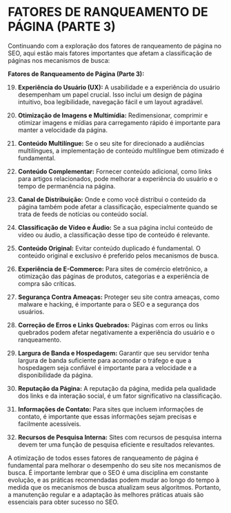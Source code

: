 # FATORES DE RANQUEAMENTO DE PÁGINA (PARTE 3)
Continuando com a exploração dos fatores de ranqueamento de página no SEO, aqui estão mais fatores importantes que afetam a classificação de páginas nos mecanismos de busca:

**Fatores de Ranqueamento de Página (Parte 3):**

19. **Experiência do Usuário (UX):** A usabilidade e a experiência do usuário desempenham um papel crucial. Isso inclui um design de página intuitivo, boa legibilidade, navegação fácil e um layout agradável.

20. **Otimização de Imagens e Multimídia:** Redimensionar, comprimir e otimizar imagens e mídias para carregamento rápido é importante para manter a velocidade da página.

21. **Conteúdo Multilíngue:** Se o seu site for direcionado a audiências multilíngues, a implementação de conteúdo multilíngue bem otimizado é fundamental.

22. **Conteúdo Complementar:** Fornecer conteúdo adicional, como links para artigos relacionados, pode melhorar a experiência do usuário e o tempo de permanência na página.

23. **Canal de Distribuição:** Onde e como você distribui o conteúdo da página também pode afetar a classificação, especialmente quando se trata de feeds de notícias ou conteúdo social.

24. **Classificação de Vídeo e Áudio:** Se a sua página inclui conteúdo de vídeo ou áudio, a classificação desse tipo de conteúdo é relevante.

25. **Conteúdo Original:** Evitar conteúdo duplicado é fundamental. O conteúdo original e exclusivo é preferido pelos mecanismos de busca.

26. **Experiência de E-Commerce:** Para sites de comércio eletrônico, a otimização das páginas de produtos, categorias e a experiência de compra são críticas.

27. **Segurança Contra Ameaças:** Proteger seu site contra ameaças, como malware e hacking, é importante para o SEO e a segurança dos usuários.

28. **Correção de Erros e Links Quebrados:** Páginas com erros ou links quebrados podem afetar negativamente a experiência do usuário e o ranqueamento.

29. **Largura de Banda e Hospedagem:** Garantir que seu servidor tenha largura de banda suficiente para acomodar o tráfego e que a hospedagem seja confiável é importante para a velocidade e a disponibilidade da página.

30. **Reputação da Página:** A reputação da página, medida pela qualidade dos links e da interação social, é um fator significativo na classificação.

31. **Informações de Contato:** Para sites que incluem informações de contato, é importante que essas informações sejam precisas e facilmente acessíveis.

32. **Recursos de Pesquisa Interna:** Sites com recursos de pesquisa interna devem ter uma função de pesquisa eficiente e resultados relevantes.

A otimização de todos esses fatores de ranqueamento de página é fundamental para melhorar o desempenho do seu site nos mecanismos de busca. É importante lembrar que o SEO é uma disciplina em constante evolução, e as práticas recomendadas podem mudar ao longo do tempo à medida que os mecanismos de busca atualizam seus algoritmos. Portanto, a manutenção regular e a adaptação às melhores práticas atuais são essenciais para obter sucesso no SEO.